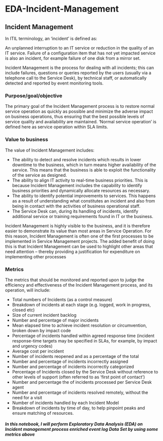 # EDA-Incident-Management
##  Incident Management

In ITIL terminology, an ‘incident’ is defined as:<br/> 

An unplanned interruption to an IT service or reduction in the quality of an IT 
service. Failure of a configuration item that has not yet impacted service is also 
an incident, for example failure of one disk from a mirror set.<br/>

Incident Management is the process for dealing with all incidents; this can 
include failures, questions or queries reported by the users (usually via a 
telephone call to the Service Desk), by technical staff, or automatically detected 
and reported by event monitoring tools.

###  Purpose/goal/objective
The primary goal of the Incident Management process is to restore normal 
service operation as quickly as possible and minimize the adverse impact on 
business operations, thus ensuring that the best possible levels of service quality 
and availability are maintained. ‘Normal service operation’ is defined here as 
service operation within SLA limits.

### Value to business 

The value of Incident Management includes:<br/>
- The ability to detect and resolve incidents which results in lower downtime to the business, which in turn means higher availability of the service. This means that the business is able to exploit the functionality of the service as designed. 
- The ability to align IT activity to real-time business priorities. This is because Incident Management includes the capability to identify business priorities and dynamically allocate resources as necessary. 
- The ability to identify potential improvements to services. This happens as a result of understanding what constitutes an incident and also from being in contact with the activities of business operational staff. 
- The Service Desk can, during its handling of incidents, identify additional service or training requirements found in IT or the business.

Incident Management is highly visible to the business, and it is therefore easier to 
demonstrate its value than most areas in Service Operation. For this reason, 
Incident Management is often one of the first processes to be implemented in 
Service Management projects. The added benefit of doing this is that Incident 
Management can be used to highlight other areas that need attention – thereby 
providing a justification for expenditure on implementing other processes

### Metrics 
The metrics that should be monitored and reported upon to judge the efficiency
and effectiveness of the Incident Management process, and its operation, will 
include: 
- Total numbers of Incidents (as a control measure) 
- Breakdown of incidents at each stage (e.g. logged, work in progress, closed etc) 
- Size of current incident backlog 
- Number and percentage of major incidents 
- Mean elapsed time to achieve incident resolution or circumvention, broken down by impact code 
- Percentage of incidents handled within agreed response time (incident response-time targets may be specified in SLAs, for example, by impact and urgency codes) 
- Average cost per incident 
- Number of incidents reopened and as a percentage of the total 
- Number and percentage of incidents incorrectly assigned 
- Number and percentage of incidents incorrectly categorized 
- Percentage of Incidents closed by the Service Desk without reference to other levels of support (often referred to as ‘first point of contact’) 
- Number and percentage the of incidents processed per Service Desk agent 
- Number and percentage of incidents resolved remotely, without the need for a visit 
- Number of incidents handled by each Incident Model 
- Breakdown of incidents by time of day, to help pinpoint peaks and ensure matching of resources.
##### In this notebook, I will perform Exploratory Data Analysis (EDA) on Incident management process enriched event log Data Set by using some metrics above

